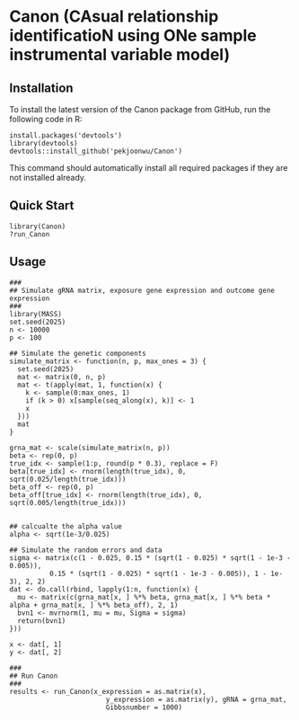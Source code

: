 # Canon (CAsual relationship identificatioN using ONe sample instrumental variable model)
## Installation
To install the latest version of the Canon package from GitHub, run the following code in R:
```
install.packages('devtools')
library(devtools)
devtools::install_github('pekjoonwu/Canon')
```
This command should automatically install all required packages if they are not installed already.

## Quick Start
```
library(Canon)
?run_Canon
```

## Usage
```
###
## Simulate gRNA matrix, exposure gene expression and outcome gene expression
###
library(MASS)
set.seed(2025)
n <- 10000
p <- 100

## Simulate the genetic components
simulate_matrix <- function(n, p, max_ones = 3) {
  set.seed(2025)
  mat <- matrix(0, n, p)
  mat <- t(apply(mat, 1, function(x) {
    k <- sample(0:max_ones, 1)
    if (k > 0) x[sample(seq_along(x), k)] <- 1
    x
  }))
  mat
}

grna_mat <- scale(simulate_matrix(n, p))
beta <- rep(0, p)
true_idx <- sample(1:p, round(p * 0.3), replace = F)
beta[true_idx] <- rnorm(length(true_idx), 0, sqrt(0.025/length(true_idx)))
beta_off <- rep(0, p)
beta_off[true_idx] <- rnorm(length(true_idx), 0, sqrt(0.005/length(true_idx)))


## calcualte the alpha value
alpha <- sqrt(1e-3/0.025)

## Simulate the random errors and data
sigma <- matrix(c(1 - 0.025, 0.15 * (sqrt(1 - 0.025) * sqrt(1 - 1e-3 - 0.005)), 
          0.15 * (sqrt(1 - 0.025) * sqrt(1 - 1e-3 - 0.005)), 1 - 1e-3), 2, 2)
dat <- do.call(rbind, lapply(1:n, function(x) {
  mu <- matrix(c(grna_mat[x, ] %*% beta, grna_mat[x, ] %*% beta * alpha + grna_mat[x, ] %*% beta_off), 2, 1)
  bvn1 <- mvrnorm(1, mu = mu, Sigma = sigma)
  return(bvn1)
}))

x <- dat[, 1]
y <- dat[, 2]

###
## Run Canon
###
results <- run_Canon(x_expression = as.matrix(x), 
                        y_expression = as.matrix(y), gRNA = grna_mat,
                        Gibbsnumber = 1000)
```
